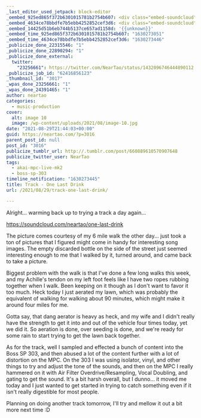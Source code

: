 ```yaml
---
_last_editor_used_jetpack: block-editor
_oembed_925ed865f372b6301015781b2754b607: <div class="embed-soundcloud"><iframe title="One Last Drink by NearTao" width="750" height="400" scrolling="no" frameborder="no" src="https://w.soundcloud.com/player/?visual=true&url=https%3A%2F%2Fapi.soundcloud.com%2Ftracks%2F1115210734&show_artwork=true&maxheight=1000&maxwidth=750"></iframe></div>
_oembed_4634ce78bbdfe7b5ebb4252852cef3d6: <div class="embed-soundcloud"><iframe title="One Last Drink by NearTao" width="500" height="400" scrolling="no" frameborder="no" src="https://w.soundcloud.com/player/?visual=true&url=https%3A%2F%2Fapi.soundcloud.com%2Ftracks%2F1115210734&show_artwork=true&maxheight=750&maxwidth=500"></iframe></div>
_oembed_14425d51b6eb744b5137ce657ad1158d: '{{unknown}}'
_oembed_time_925ed865f372b6301015781b2754b607: "1630273051"
_oembed_time_4634ce78bbdfe7b5ebb4252852cef3d6: "1630273446"
_publicize_done_22315546: "1"
_publicize_done_22890294: "1"
_publicize_done_external:
  twitter:
    "23256661": https://twitter.com/NearTao/status/1432096746444890112
_publicize_job_id: "62416856123"
_thumbnail_id: "3017"
_wpas_done_23256661: "1"
_wpas_done_24391465: "1"
author: neartao
categories:
  - music-production
cover:
  alt: image 10
  image: /wp-content/uploads/2021/08/image-10.jpg
date: "2021-08-29T21:44:03+00:00"
guid: https://neartao.com/?p=3016
parent_post_id: null
post_id: "3016"
publicize_tumblr_url: http://.tumblr.com/post/660889610570907648
publicize_twitter_user: NearTao
tags:
  - akai-mpc-live-mk2
  - boss-sp-303
timeline_notification: "1630273445"
title: Track - One Last Drink
url: /2021/08/29/track-one-last-drink/

---
```

Alright... warming back up to trying a track a day again...

https://soundcloud.com/neartao/one-last-drink

The picture comes courtesy of my 6 mile walk the other day... just took a ton of pictures that I figured might come in handy for interesting song images. The empty discarded bottle on the side of the street just seemed interesting enough to me that I walked by it, turned around, and came back to take a picture.

Biggest problem with the walk is that I've done a few long walks this week, and my Achille's tendon on my left foot feels like I have two ropes rubbing together when I walk. Been keeping on it though as I don't want to favor it too much. Heck today I just aerated my lawn, which was probably the equivalent of walking for walking about 90 minutes, which might make it around four miles for me.

Gotta say, that dang aerator is heavy as heck, and my wife and I didn't really have the strength to get it into and out of the vehicle four times today, yet we did it. So aeration is done, over seeding is done, and we're ready for some rain to start trying to get the lawn back together.

As for the track, well I sampled and effected a bunch of content into the Boss SP 303, and then abused a lot of the content further with a lot of distortion on the MPC. On the 303 I was using isolator, vinyl, and other things to try and adjust the tone of the sounds, and then on the MPC I really hammered on it with Air Filter Overdrive/Resampling, Vocal Doubling, and gating to get the sound. It's a bit harsh overall, but I dunno... it moved me today and I just wanted to get started in trying to catch something even if it isn't really digestible for most people.

Planning on doing another track tomorrow, I'll try and mellow it out a bit more next time :D
